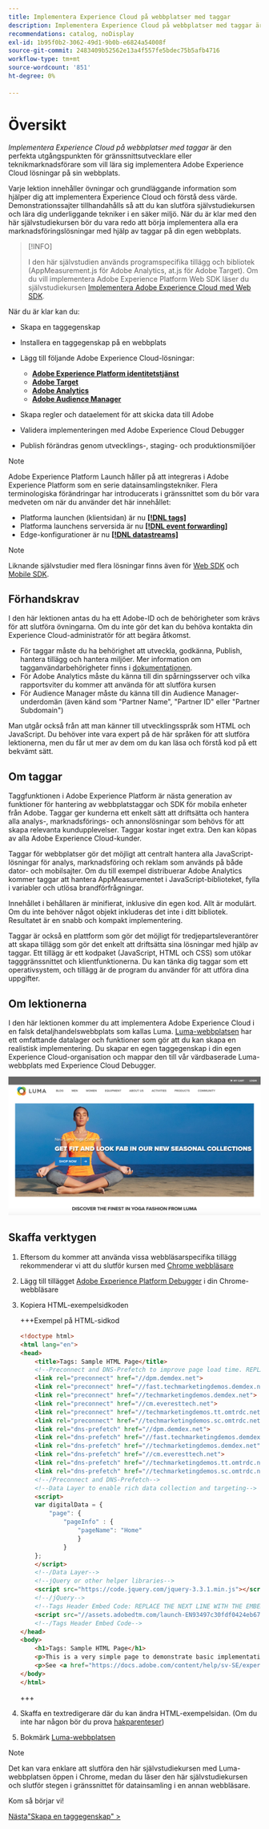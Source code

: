 ```yaml
---
title: Implementera Experience Cloud på webbplatser med taggar
description: Implementera Experience Cloud på webbplatser med taggar är den perfekta startpunkten för gränssnittsutvecklare eller teknikmarknadsförare som vill lära sig hur man implementerar Adobe Experience Cloud lösningar på sin webbplats.
recommendations: catalog, noDisplay
exl-id: 1b95f0b2-3062-49d1-9b0b-e6824a54008f
source-git-commit: 2483409b52562e13a4f557fe5bdec75b5afb4716
workflow-type: tm+mt
source-wordcount: '851'
ht-degree: 0%

---
```


# Översikt

_Implementera Experience Cloud på webbplatser med taggar_ är den perfekta utgångspunkten för gränssnittsutvecklare eller teknikmarknadsförare som vill lära sig implementera Adobe Experience Cloud lösningar på sin webbplats.

Varje lektion innehåller övningar och grundläggande information som hjälper dig att implementera Experience Cloud och förstå dess värde.  Demonstrationssajter tillhandahålls så att du kan slutföra självstudiekursen och lära dig underliggande tekniker i en säker miljö. När du är klar med den här självstudiekursen bör du vara redo att börja implementera alla era marknadsföringslösningar med hjälp av taggar på din egen webbplats.

>[!INFO]
>
>I den här självstudien används programspecifika tillägg och bibliotek (AppMeasurement.js för Adobe Analytics, at.js för Adobe Target). Om du vill implementera Adobe Experience Platform Web SDK läser du självstudiekursen [Implementera Adobe Experience Cloud med Web SDK](/help/tutorial-web-sdk/overview.md).


När du är klar kan du:

* Skapa en taggegenskap

* Installera en taggegenskap på en webbplats

* Lägg till följande Adobe Experience Cloud-lösningar:
   * **[Adobe Experience Platform identitetstjänst](id-service.md)**
   * **[Adobe Target](target.md)**
   * **[Adobe Analytics](analytics.md)**
   * **[Adobe Audience Manager](audience-manager.md)**

* Skapa regler och dataelement för att skicka data till Adobe

* Validera implementeringen med Adobe Experience Cloud Debugger

* Publish förändras genom utvecklings-, staging- och produktionsmiljöer

>[!NOTE]
>
>Adobe Experience Platform Launch håller på att integreras i Adobe Experience Platform som en serie datainsamlingstekniker. Flera terminologiska förändringar har introducerats i gränssnittet som du bör vara medveten om när du använder det här innehållet:
>
> * Platforma launchen (klientsidan) är nu **[[!DNL tags]](https://experienceleague.adobe.com/docs/experience-platform/tags/home.html?lang=sv)**
> * Platforma launchens serversida är nu **[[!DNL event forwarding]](https://experienceleague.adobe.com/docs/experience-platform/tags/event-forwarding/overview.html?lang=sv-SE)**
> * Edge-konfigurationer är nu **[[!DNL datastreams]](https://experienceleague.adobe.com/docs/experience-platform/edge/fundamentals/datastreams.html?lang=sv-SE)**

>[!NOTE]
>
>Liknande självstudier med flera lösningar finns även för [Web SDK](../tutorial-web-sdk/overview.md) och [Mobile SDK](../tutorial-mobile-sdk/overview.md).

## Förhandskrav

I den här lektionen antas du ha ett Adobe-ID och de behörigheter som krävs för att slutföra övningarna. Om du inte gör det kan du behöva kontakta din Experience Cloud-administratör för att begära åtkomst.

* För taggar måste du ha behörighet att utveckla, godkänna, Publish, hantera tillägg och hantera miljöer. Mer information om tagganvändarbehörigheter finns i [dokumentationen](https://experienceleague.adobe.com/docs/experience-platform/tags/admin/user-permissions.html?lang=sv-SE).
* För Adobe Analytics måste du känna till din spårningsserver och vilka rapportsviter du kommer att använda för att slutföra kursen
* För Audience Manager måste du känna till din Audience Manager-underdomän (även känd som &quot;Partner Name&quot;, &quot;Partner ID&quot; eller &quot;Partner Subdomain&quot;)

Man utgår också från att man känner till utvecklingsspråk som HTML och JavaScript. Du behöver inte vara expert på de här språken för att slutföra lektionerna, men du får ut mer av dem om du kan läsa och förstå kod på ett bekvämt sätt.

## Om taggar

Taggfunktionen i Adobe Experience Platform är nästa generation av funktioner för hantering av webbplatstaggar och SDK för mobila enheter från Adobe. Taggar ger kunderna ett enkelt sätt att driftsätta och hantera alla analys-, marknadsförings- och annonslösningar som behövs för att skapa relevanta kundupplevelser. Taggar kostar inget extra. Den kan köpas av alla Adobe Experience Cloud-kunder.

Taggar för webbplatser gör det möjligt att centralt hantera alla JavaScript-lösningar för analys, marknadsföring och reklam som används på både dator- och mobilsajter. Om du till exempel distribuerar Adobe Analytics kommer taggar att hantera AppMeasurementet i JavaScript-biblioteket, fylla i variabler och utlösa brandförfrågningar.

Innehållet i behållaren är minifierat, inklusive din egen kod. Allt är modulärt. Om du inte behöver något objekt inkluderas det inte i ditt bibliotek. Resultatet är en snabb och kompakt implementering.

Taggar är också en plattform som gör det möjligt för tredjepartsleverantörer att skapa tillägg som gör det enkelt att driftsätta sina lösningar med hjälp av taggar. Ett tillägg är ett kodpaket (JavaScript, HTML och CSS) som utökar tagggränssnittet och klientfunktionerna. Du kan tänka dig taggar som ett operativsystem, och tillägg är de program du använder för att utföra dina uppgifter.

## Om lektionerna

I den här lektionen kommer du att implementera Adobe Experience Cloud i en falsk detaljhandelswebbplats som kallas Luma. [Luma-webbplatsen](https://luma.enablementadobe.com/content/luma/us/en.html) har ett omfattande datalager och funktioner som gör att du kan skapa en realistisk implementering. Du skapar en egen taggegenskap i din egen Experience Cloud-organisation och mappar den till vår värdbaserade Luma-webbplats med Experience Cloud Debugger.

[![Luma-webbplats](images/overview-luma.png)](https://luma.enablementadobe.com/content/luma/us/en.html)

## Skaffa verktygen

1. Eftersom du kommer att använda vissa webbläsarspecifika tillägg rekommenderar vi att du slutför kursen med [Chrome webbläsare](https://www.google.com/chrome/)
1. Lägg till tillägget [Adobe Experience Platform Debugger](https://chromewebstore.google.com/detail/adobe-experience-platform/bfnnokhpnncpkdmbokanobigaccjkpob) i din Chrome-webbläsare
1. Kopiera HTML-exempelsidkoden

   +++Exempel på HTML-sidkod

   ```html
   <!doctype html>
   <html lang="en">
   <head>
       <title>Tags: Sample HTML Page</title>
       <!--Preconnect and DNS-Prefetch to improve page load time. REPLACE "techmarketingdemos" WITH YOUR OWN AAM PARTNER ID, TARGET CLIENT CODE, AND ANALYTICS TRACKING SERVER-->
       <link rel="preconnect" href="//dpm.demdex.net">
       <link rel="preconnect" href="//fast.techmarketingdemos.demdex.net">
       <link rel="preconnect" href="//techmarketingdemos.demdex.net">
       <link rel="preconnect" href="//cm.everesttech.net">
       <link rel="preconnect" href="//techmarketingdemos.tt.omtrdc.net">
       <link rel="preconnect" href="//techmarketingdemos.sc.omtrdc.net">
       <link rel="dns-prefetch" href="//dpm.demdex.net">
       <link rel="dns-prefetch" href="//fast.techmarketingdemos.demdex.net">
       <link rel="dns-prefetch" href="//techmarketingdemos.demdex.net">
       <link rel="dns-prefetch" href="//cm.everesttech.net">
       <link rel="dns-prefetch" href="//techmarketingdemos.tt.omtrdc.net">
       <link rel="dns-prefetch" href="//techmarketingdemos.sc.omtrdc.net">
       <!--/Preconnect and DNS-Prefetch-->
       <!--Data Layer to enable rich data collection and targeting-->
       <script>
       var digitalData = {
           "page": {
               "pageInfo" : {
                   "pageName": "Home"
                   }
               }
       };
       </script>
       <!--/Data Layer-->
       <!--jQuery or other helper libraries-->
       <script src="https://code.jquery.com/jquery-3.3.1.min.js"></script>
       <!--/jQuery-->
       <!--Tags Header Embed Code: REPLACE THE NEXT LINE WITH THE EMBED CODE FROM YOUR OWN DEVELOPMENT ENVIRONMENT-->
       <script src="//assets.adobedtm.com/launch-EN93497c30fdf0424eb678d5f4ffac66dc.min.js" async></script>
       <!--/Tags Header Embed Code-->
   </head>
   <body>
       <h1>Tags: Sample HTML Page</h1>
       <p>This is a very simple page to demonstrate basic implementation concepts of Tags</p>
       <p>See <a href="https://docs.adobe.com/content/help/sv-SE/experience-cloud/implementing-in-websites-with-launch/index.html">Implementing the Experience Cloud in Websites with Tags</a> for the complete tutorial</p>
   </body>
   </html>
   ```

   +++

1. Skaffa en textredigerare där du kan ändra HTML-exempelsidan. (Om du inte har någon bör du prova [hakparenteser](https://brackets.io/))
1. Bokmärk [Luma-webbplatsen](https://luma.enablementadobe.com/content/luma/us/en.html)

>[!NOTE]
>
>Det kan vara enklare att slutföra den här självstudiekursen med Luma-webbplatsen öppen i Chrome, medan du läser den här självstudiekursen och slutför stegen i gränssnittet för datainsamling i en annan webbläsare.

Kom så börjar vi!

[Nästa&quot;Skapa en taggegenskap&quot; >](create-a-property.md)
